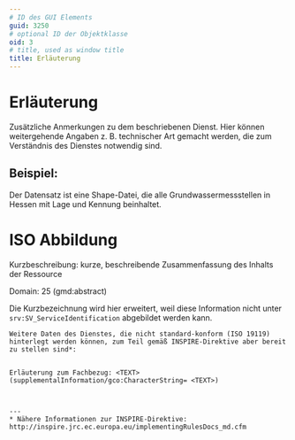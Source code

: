 ```yaml
---
# ID des GUI Elements
guid: 3250
# optional ID der Objektklasse
oid: 3
# title, used as window title
title: Erläuterung
---
```


# Erläuterung

Zusätzliche Anmerkungen zu dem beschriebenen Dienst. Hier können weitergehende Angaben z. B. technischer Art gemacht werden, die zum Verständnis des Dienstes notwendig sind.

## Beispiel:

Der Datensatz ist eine Shape-Datei, die alle Grundwassermessstellen in Hessen mit Lage und Kennung beinhaltet.

# ISO Abbildung

Kurzbeschreibung: kurze, beschreibende Zusammenfassung des Inhalts der Ressource

Domain: 25 (gmd:abstract)

Die Kurzbezeichnung wird hier erweitert, weil diese Information nicht unter `srv:SV_ServiceIdentification` abgebildet werden kann. 

```
Weitere Daten des Dienstes, die nicht standard-konform (ISO 19119) hinterlegt werden können, zum Teil gemäß INSPIRE-Direktive aber bereit zu stellen sind*:


Erläuterung zum Fachbezug: <TEXT>
(supplementalInformation/gco:CharacterString= <TEXT>)



---
* Nähere Informationen zur INSPIRE-Direktive: http://inspire.jrc.ec.europa.eu/implementingRulesDocs_md.cfm
```